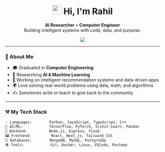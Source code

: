 <h1 align="center">
  <img src="https://media.giphy.com/media/hvRJCLFzcasrR4ia7z/giphy.gif" width="30px"/>
  Hi, I'm Rahil
</h1>

<p align="center">
  <strong>AI Researcher</strong> • <strong>Computer Engineer</strong><br />
  Building intelligent systems with code, data, and purpose.
</p>

<p align="center">
  <img src="https://readme-typing-svg.herokuapp.com?font=Fira+Code&size=20&pause=1000&color=00BFFF&center=true&vCenter=true&width=440&lines=AI+Researcher+%7C+ML+Engineer;Full-Stack+Developer+%7C+Data+Lover;Lifelong+Learner+%7C+Clean+Coder" />
</p>

---

### 🧠 About Me

- 🎓 Graduated in **Computer Engineering**
- 🤖 Researching **AI & Machine Learning**
- 🧪 Working on intelligent recommendation systems and data-driven apps
- 🌍 Love solving real-world problems using data, math, and algorithms
- ✍️ Sometimes write or teach to give back to the community

---

### ⚒️ My Tech Stack

```bash
💡 Languages:        Python, JavaScript, TypeScript, C++
🧠 AI/ML:            TensorFlow, PyTorch, Scikit-Learn, Pandas
🧱 Backend:          Node.js, Express, Flask
🖼️ Frontend:         React, Next.js, Tailwind CSS
🗄️ Databases:        MongoDB, MySQL, PostgreSQL
🛠️ Tools:            Git, Docker, Linux, VSCode, Postman
